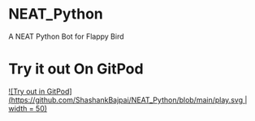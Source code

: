 # NEAT_Python
A NEAT Python Bot for Flappy Bird
# Try it out On GitPod
[![Try out in GitPod](https://github.com/ShashankBajpai/NEAT_Python/blob/main/play.svg | width = 50)](https://gitpod.io/#https://github.com/ShashankBajpai/NEAT-Python/blob/main/flappybird.py)
